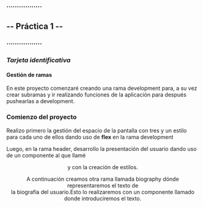 ### ·················
## **-- Práctica 1 --**
### ·················

### *Tarjeta identificativa*

#### Gestión de ramas

En este proyecto comenzaré creando una rama development para, a su vez crear subramas
y ir realizando funciones de la aplicación para después pushearlas a development.

### Comienzo del proyecto

Realizo primero la gestión del espacio de la pantalla con tres <View> y 
un estilo para cada uno de ellos dando uso de **flex** en la rama development

Luego, en la rama header, desarrollo la presentación del usuario dando uso de un 
componente al que llamé <Header> y con la creación de estilos.

A continuación creamos otra rama llamada biography dónde representaremos el texto de   
la biografía del usuario.Esto lo realizaremos con un componente llamado
<Biography> donde introduciremos el texto.


